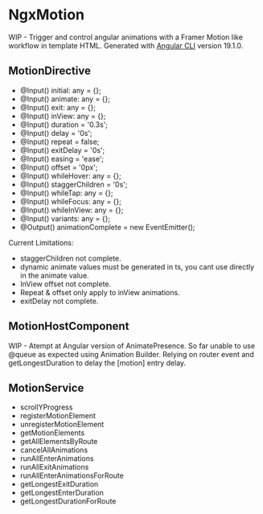 # NgxMotion

WIP - Trigger and control angular animations with a Framer Motion like workflow in template HTML.
Generated with [Angular CLI](https://github.com/angular/angular-cli) version 19.1.0.

## MotionDirective

- @Input() initial: any = {};
- @Input() animate: any = {};
- @Input() exit: any = {};
- @Input() inView: any = {};
- @Input() duration = '0.3s';
- @Input() delay = '0s';
- @Input() repeat = false;
- @Input() exitDelay = '0s';
- @Input() easing = 'ease';
- @Input() offset = '0px';
- @Input() whileHover: any = {};
- @Input() staggerChildren = '0s';
- @Input() whileTap: any = {};
- @Input() whileFocus: any = {};
- @Input() whileInView: any = {};
- @Input() variants: any = {};
- @Output() animationComplete = new EventEmitter<void>();

Current Limitations:

- staggerChildren not complete.
- dynamic animate values must be generated in ts, you cant use directly in the animate value.
- InView offset not complete.
- Repeat & offset only apply to inView animations.
- exitDelay not complete.

## MotionHostComponent

WIP - Atempt at Angular version of AnimatePresence.
So far unable to use @queue as expected using Animation Builder.
Relying on router event and getLongestDuration to delay the [motion] entry delay.

## MotionService

- scrollYProgress
- registerMotionElement
- unregisterMotionElement
- getMotionElements
- getAllElementsByRoute
- cancelAllAnimations
- runAllEnterAnimations
- runAllExitAnimations
- runAllEnterAnimationsForRoute
- getLongestExitDuration
- getLongestEnterDuration
- getLongestDurationForRoute
